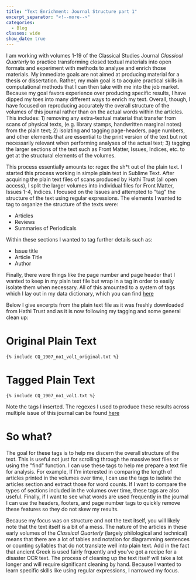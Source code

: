 ```yaml
---
title: "Text Enrichment: Journal Structure part 1"
excerpt_separator: "<!--more-->"
categories:
  - Blog
classes: wide
show_date: true
---
```


I am working with volumes 1-19 of the Classical Studies Journal *Classical Quarterly* to practice transforming closed textual materials into open formats and experiment with methods to analyse and enrich those materials. My immediate goals are not aimed at producing material for a thesis or dissertation. Rather, my main goal is to acquire practical skills in computational methods that I can then take with me into the job market. Because my goal favors experience over producing specific results, I have dipped my toes into many different ways to enrich my text. Overall, though, I have focused on reproducing accurately the overall structure of the volumes of this journal rather than on the actual words within the articles. This includes: 1) removing any extra-textual material that transfer from scans of physical texts, (e.g. library stamps, handwritten marginal notes) from the plain text; 2) isolating and tagging page-headers, page numbers, and other elements that are essential to the print version of the text but not necessarily relevant when performing analyses of the actual text; 3) tagging the larger sections of the text such as Front Matter, Issues, Indices, etc. to get at the structural elements of the volumes. 

This process essentially amounts to: regex the sh\*t out of the plain text. I started this process working in simple plain text in Sublime Text. After acquiring the plain text files of scans produced by Hathi Trust (all open access), I split the larger volumes into individual files for Front Matter, Issues 1-4, Indices. I focused on the Issues and attempted to "tag" the structure of the text using regular expressions. The elements I wanted to tag to organize the structure of the texts were: 

* Articles
* Reviews
* Summaries of Periodicals


Within these sections I wanted to tag further details such as: 
		
* Issue title
* Article Title
* Author

Finally, there were things like the page number and page header that I wanted to keep in my plain text file but wrap in a tag in order to easily isolate them when necessary. All of this amounted to a system of tags which I lay out in my data dictionary, which you can find [here](/corpus-dictionary)

Below I give excerpts from the plain text file as it was freshly downloaded from Hathi Trust and as it is now following my tagging and some general clean up:

# Original Plain Text

```
{% include CQ_1907_no1_vol1_original.txt %}
```

# Tagged Plain Text

```
{% include CQ_1907_no1_vol1.txt %}
```

Note the tags I inserted. The regexes I used to produce these results across multiple issue of this journal can be found [here](https://github.com/comp-methods-fsu-2021/Crenshaw_CQCorpus/tree/main/CQ_Issues_vol1-19#readme)

# So what?

The goal for these tags is to help me discern the overall structure of the text. This is useful not just for scrolling through the massive text files or using the "find" function. I can use these tags to help me prepare a text file for analysis. For example, If I'm interested in comparing the length of articles printed in the volumes over time, I can use the tags to isolate the articles section and extract those for word counts. If I want to compare the types of sections included in the volumes over time, these tags are also useful. Finally, if I want to see what words are used frequently in the journal I can use the headers, footers, and page number tags to quickly remove these features so they do not skew my results. 

Because my focus was on structure and not the text itself, you will likely note that the text itself is a bit of a mess. The nature of the articles in these early volumes of the *Classical Quarterly* (largely philological and technical) means that there are a lot of tables and notation for diagramming sentences or counting syllables that do not translate well into plain text. Add in the fact that ancient Greek is used fairly frquently and you've got a recipe for a disaster OCR text. The process of cleaning up the text itself will take a lot longer and will require significant cleaning by hand. Because I wanted to learn specific skills like using regular expressions, I narrowed my focus.




